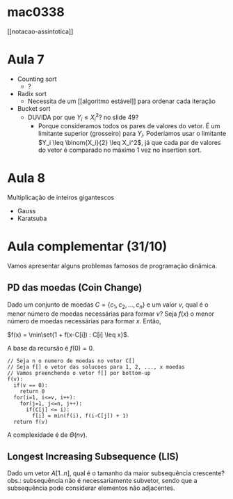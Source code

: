 # mac0338

[[notacao-assintotica]]

# Aula 7

- Counting sort
  - ?
- Radix sort
  - Necessita de um [[algoritmo estável]] para ordenar cada iteração
- Bucket sort
  - DUVIDA por que $Y_i \leq X_i^2$? no slide 49?
    - Porque consideramos todos os pares de valores do vetor. É um limitante superior (grosseiro) para $Y_i$. Poderíamos usar o limitante $Y_i \leq \binom{X_i}{2} \leq X_i^2$, já que cada par de valores do vetor é comparado no máximo 1 vez no insertion sort.

# Aula 8

Multiplicação de inteiros gigantescos

- Gauss
- Karatsuba

# Aula complementar (31/10)

Vamos apresentar alguns problemas famosos de programação dinâmica.

## PD das moedas (Coin Change)

Dado um conjunto de moedas $C = \{c_1, c_2, \dots, c_n\}$ e um valor $v$, qual é o menor número de moedas necessárias para formar $v$?
Seja $f(x)$ o menor número de moedas necessárias para formar $x$. Então,

$f(x) = \min\set{1 + f(x-C[i]) : C[i] \leq x}$.

A base da recursão é $f(0) = 0$.

```
// Seja n o numero de moedas no vetor C[]
// Seja f[] o vetor das solucoes para 1, 2, ..., x moedas
// Vamos preenchendo o vetor f[] por bottom-up
f(v):
  if(v == 0):
    return 0
  for(i=1, i<=v, i++):
    for(j=1, j<=n, j++):
      if(C[j] <= i):
        f[i] = min(f(i), f(i-C[j]) + 1)
  return f(v)
```

A complexidade é de $\Theta(nv)$.

## Longest Increasing Subsequence (LIS)

Dado um vetor $A[1..n]$, qual é o tamanho da maior subsequência crescente?
obs.: subsequência não é necessariamente subvetor, sendo que a subsequência pode considerar elementos não adjacentes.

